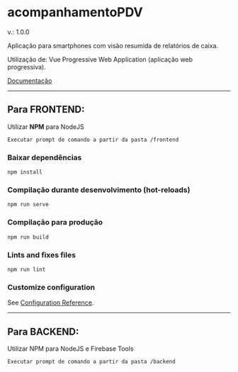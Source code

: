 # acompanhamentoPDV
v.: 1.0.0

Aplicação para smartphones com visão resumida de relatórios de caixa.

Utilização de:
Vue
Progressive Web Application (aplicação web progressiva).

[Documentação](https://drive.google.com/open?id=1ZRPDh-EalHZZwp_FXcJ08iOmdKjaar2cFFuIVSOOrWI)


----------------------------------------------------------------

## Para FRONTEND:
Utilizar **NPM** para NodeJS

`
Executar prompt de comando a partir da pasta /frontend
`



### Baixar dependências
```
npm install
```

### Compilação durante desenvolvimento (hot-reloads)
```
npm run serve
```

### Compilação para produção
```
npm run build
```

### Lints and fixes files
```
npm run lint
```

### Customize configuration
See [Configuration Reference](https://cli.vuejs.org/config/).


----------------------------------------------------------------


## Para BACKEND:
Utilizar NPM para NodeJS e Firebase Tools

`
Executar prompt de comando a partir da pasta /backend
`

